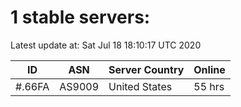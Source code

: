 # 1 stable servers:

Latest update at: Sat Jul 18 18:10:17 UTC 2020

| ID | ASN | Server Country | Online |
| -- | --- | -------------- | ------ |
| #.66FA | AS9009 | United States | 55 hrs |

